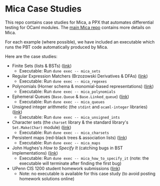 # Mica Case Studies

This repo contains case studies for Mica, a PPX that automates differential testing for OCaml modules. The [main Mica repo](https://github.com/ngernest/mica) contains more details on Mica.

For each example (where possible), we have included an executable which runs the PBT code automatically produced by Mica.

Here are the case studies:
- Finite Sets (lists & BSTs)  ([link](./lib/sets/))
  - Executable: Run `dune exec -- mica_sets`
- Regular Expression Matchers (Brzozowski Derivatives & DFAs) ([link](./lib/regexes/))
  - Executable: Run `dune exec -- mica_regexes`
- Polynomials (Horner schema & monomial-based representations) ([link](./lib/polynomials/))
  - Executable: Run `dune exec -- mica_polynomials`
- Ephemeral Queues (`Base.Queue` & `Base.Linked_queue`) ([link](./lib/queues/))
  - Executable: Run `dune exec -- mica_queues`
- Unsigned integer arithmetic (the `stdint` and `ocaml-integer` libraries) ([link](./lib/unsigned_ints/))
  - Executable: Run `dune exec -- mica_unsigned_ints`
- Character sets (the `charset` library & the standard library's `Set.Make(Char)` module) ([link](./lib/charsets/))
  - Executable: Run `dune exec -- mica_charsets`
- Persistent maps (red-black trees & association lists) ([link](./lib/maps/))
  - Executable: Run `dune exec -- mica_maps`
- John Hughes's *How to Specify It* (catching bugs in BST implementations) ([link](./lib/how_to_specify_it/))
  - Executable: Run `dune exec -- mica_how_to_specify_it` (note: the executable will terminate after finding the first bug)
- UPenn CIS 1200 student homework submissions ([link](./lib/student_submissions/))
  - Note: no executable is available for this case study (to avoid posting homework solutions online)
